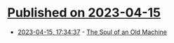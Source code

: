 # [Published on 2023-04-15](index.md)

* [2023-04-15, 17:34:37](https://lobste.rs/s/dswpsq/soul_old_machine) - [The Soul of an Old Machine](https://benjamincongdon.me/blog/2023/04/15/The-Soul-of-an-Old-Machine/)
